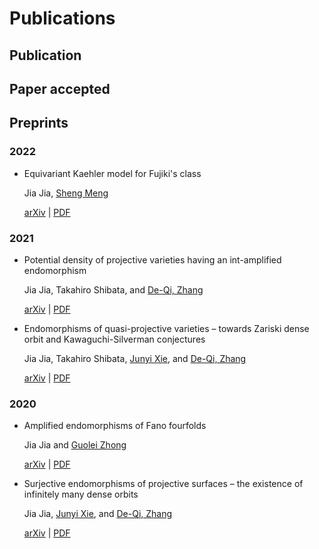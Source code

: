 # Publications


## Publication

## Paper accepted

## Preprints

### 2022

- Equivariant Kaehler model for Fujiki's class

  Jia Jia, [Sheng Meng](https://sites.google.com/view/shengmeng/home)

  [arXiv](https://arxiv.org/abs/2201.06748) | [PDF](https://mathjiajia.github.io/pdf/2022equivariant.pdf)

### 2021

- Potential density of projective varieties having an int-amplified endomorphism

  Jia Jia, Takahiro Shibata, and [De-Qi, Zhang](https://blog.nus.edu.sg/matzdq/)

  [arXiv](https://arxiv.org/abs/2108.11595) | [PDF](https://mathjiajia.github.io/pdf/2021potential.pdf)

- Endomorphisms of quasi-projective varieties – towards Zariski dense orbit and Kawaguchi-Silverman conjectures

  Jia Jia, Takahiro Shibata, [Junyi Xie](https://sites.google.com/site/junyixiemath/home), and [De-Qi, Zhang](https://blog.nus.edu.sg/matzdq/)

  [arXiv](https://arxiv.org/abs/2104.05339) | [PDF](https://mathjiajia.github.io/pdf/2021endomorphisms.pdf)

### 2020

- Amplified endomorphisms of Fano fourfolds

  Jia Jia and [Guolei Zhong](https://sites.google.com/view/guoleizhongshomepage/home)

  [arXiv](https://arxiv.org/abs/2011.11239) | [PDF](https://mathjiajia.github.io/pdf/2020amplified.pdf)

- Surjective endomorphisms of projective surfaces – the existence of infinitely many dense orbits

  Jia Jia, [Junyi Xie](https://sites.google.com/site/junyixiemath/home), and [De-Qi, Zhang](https://blog.nus.edu.sg/matzdq/)

  [arXiv](https://arxiv.org/abs/2005.03628) | [PDF](https://mathjiajia.github.io/pdf/2020surjective.pdf)

